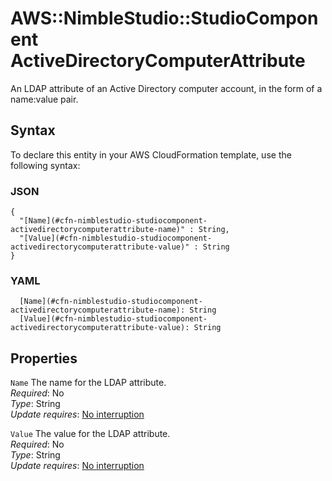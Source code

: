 # AWS::NimbleStudio::StudioComponent ActiveDirectoryComputerAttribute<a name="aws-properties-nimblestudio-studiocomponent-activedirectorycomputerattribute"></a>

An LDAP attribute of an Active Directory computer account, in the form of a name:value pair\.

## Syntax<a name="aws-properties-nimblestudio-studiocomponent-activedirectorycomputerattribute-syntax"></a>

To declare this entity in your AWS CloudFormation template, use the following syntax:

### JSON<a name="aws-properties-nimblestudio-studiocomponent-activedirectorycomputerattribute-syntax.json"></a>

```
{
  "[Name](#cfn-nimblestudio-studiocomponent-activedirectorycomputerattribute-name)" : String,
  "[Value](#cfn-nimblestudio-studiocomponent-activedirectorycomputerattribute-value)" : String
}
```

### YAML<a name="aws-properties-nimblestudio-studiocomponent-activedirectorycomputerattribute-syntax.yaml"></a>

```
  [Name](#cfn-nimblestudio-studiocomponent-activedirectorycomputerattribute-name): String
  [Value](#cfn-nimblestudio-studiocomponent-activedirectorycomputerattribute-value): String
```

## Properties<a name="aws-properties-nimblestudio-studiocomponent-activedirectorycomputerattribute-properties"></a>

`Name`  <a name="cfn-nimblestudio-studiocomponent-activedirectorycomputerattribute-name"></a>
The name for the LDAP attribute\.  
*Required*: No  
*Type*: String  
*Update requires*: [No interruption](https://docs.aws.amazon.com/AWSCloudFormation/latest/UserGuide/using-cfn-updating-stacks-update-behaviors.html#update-no-interrupt)

`Value`  <a name="cfn-nimblestudio-studiocomponent-activedirectorycomputerattribute-value"></a>
The value for the LDAP attribute\.   
*Required*: No  
*Type*: String  
*Update requires*: [No interruption](https://docs.aws.amazon.com/AWSCloudFormation/latest/UserGuide/using-cfn-updating-stacks-update-behaviors.html#update-no-interrupt)